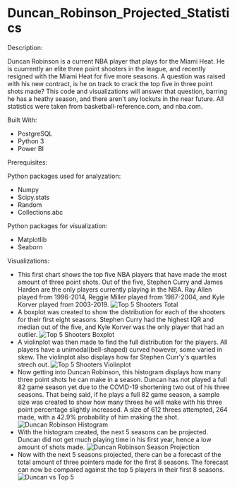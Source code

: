 # Duncan_Robinson_Projected_Statistics

Description:

Duncan Robinson is a current NBA player that plays for the Miami Heat. He is cuurrently an elite three point shooters in the league, and recently resigned with the Miami Heat for five more seasons. A question was raised with his new contract, is he on track to crack the top five in three point shots made? This code and visualizations will answer that question, barring he has a heathy season, and there aren't any lockuts in the near future. All statistics were taken from basketball-reference.com, and nba.com.

Built With:

- PostgreSQL
- Python 3
- Power BI

Prerequisites:

Python packages used for analyzation:

- Numpy
- Scipy.stats
- Random
- Collections.abc


Python packages for visualization:

- Matplotlib
- Seaborn


Visualizations:
- This first chart shows the top five NBA players that have made the most amount of three point shots. Out of the five, Stephen Curry and James Harden are the only players currently playing in the NBA. Ray Allen played from 1996-2014, Reggie Miller played from 1987-2004, and Kyle Korver played from 2003-2019.
![Top 5 Shooters Total](https://user-images.githubusercontent.com/78121835/133533229-a9fa6070-59a1-42e2-a0df-96a14d7cd29b.png)
- A boxplot was created to show the distribution for each of the shooters for their first eight seasons. Stephen Curry had the highest IQR and median out of the five, and Kyle Korver was the only player that had an outlier.
![Top 5 Shooters Boxplot](https://user-images.githubusercontent.com/78121835/133533554-cfeba905-0e4f-4053-a808-769669a9a641.png)
- A violinplot was then made to find the full distribution for the players. All players have a unimodal(bell-shaped) curved however, some varied in skew. The violinplot also displays how far Stephen Curr'y's quartiles strech out.
![Top 5 Shooters Violinplot](https://user-images.githubusercontent.com/78121835/133534652-bd9bc671-2737-4b38-83b1-135f9d778acc.png)
- Now getting into Duncan Robinson, this histogram displays how many three point shots he can make in a season. Duncan has not played a full 82 game season yet due to the COVID-19 shortening two out of his three seasons. That being said, if he plays a full 82 game season, a sample size was created to show how many threes he will make with his three point percentage slightly increased. A size of 612 threes attempted, 264 made, with a 42.9% probability of him making the shot.
![Duncan Robinson Histogram](https://user-images.githubusercontent.com/78121835/133535304-773f0322-5920-4c72-bf44-f46a5a7245ef.png)
- With the histogram created, the next 5 seasons can be projected. Duncan did not get much playing time in his first year, hence a low amount of shots made. 
![Duncan Robinson Season Projection](https://user-images.githubusercontent.com/78121835/133535481-98851ae6-034c-4c9d-ac78-ee309622b349.png)
- Now with the next 5 seasons projected, there can be a forecast of the total amount of three pointers made for the first 8 seasons. The forecast can now be compared against the top 5 players in their first 8 seasons.
![Duncan vs Top 5](https://user-images.githubusercontent.com/78121835/133535618-b2869a79-9ef0-4c45-92de-f0c7c0ef52e0.png)
